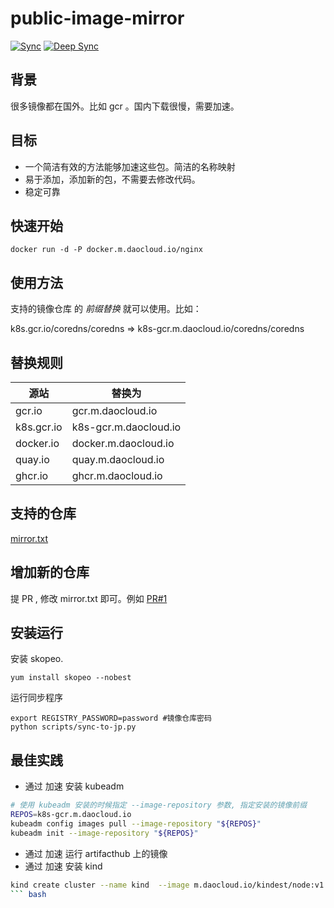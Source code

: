 # public-image-mirror

[![Sync](https://gist.github.com/wzshiming/6e1f67a5184f93cefc5b2c670a5813e5/raw/daocloud-sync-badge.svg)](https://gist.github.com/wzshiming/6e1f67a5184f93cefc5b2c670a5813e5/raw/daocloud-sync.log)
[![Deep Sync](https://gist.github.com/wzshiming/6e1f67a5184f93cefc5b2c670a5813e5/raw/daocloud-deep-sync-badge.svg)](https://gist.github.com/wzshiming/6e1f67a5184f93cefc5b2c670a5813e5/raw/daocloud-deep-sync.log)

## 背景
很多镜像都在国外。比如 gcr 。国内下载很慢，需要加速。

## 目标

* 一个简洁有效的方法能够加速这些包。简洁的名称映射
* 易于添加，添加新的包，不需要去修改代码。
* 稳定可靠

## 快速开始

```
docker run -d -P docker.m.daocloud.io/nginx

```




## 使用方法

支持的镜像仓库 的 *前缀替换* 就可以使用。比如：

k8s.gcr.io/coredns/coredns => k8s-gcr.m.daocloud.io/coredns/coredns

## 替换规则

| 源站       | 替换为                |
| ---------- | --------------------- |
| gcr.io     | gcr.m.daocloud.io     |
| k8s.gcr.io | k8s-gcr.m.daocloud.io |
| docker.io  | docker.m.daocloud.io  |
| quay.io    | quay.m.daocloud.io    |
| ghcr.io    | ghcr.m.daocloud.io    |

## 支持的仓库

[mirror.txt](mirror.txt)

## 增加新的仓库

提 PR , 修改 mirror.txt 即可。例如 [PR#1](https://github.com/DaoCloud/public-image-mirror/pull/1/)


## 安装运行

安装 skopeo.
```
yum install skopeo --nobest
```


运行同步程序

```
export REGISTRY_PASSWORD=password #镜像仓库密码
python scripts/sync-to-jp.py
```


## 最佳实践
* 通过 加速 安装 kubeadm
``` bash
# 使用 kubeadm 安装的时候指定 --image-repository 参数, 指定安装的镜像前缀
REPOS=k8s-gcr.m.daocloud.io
kubeadm config images pull --image-repository "${REPOS}"
kubeadm init --image-repository "${REPOS}"
```

* 通过 加速 运行 artifacthub 上的镜像
* 通过 加速 安装 kind


``` bash
kind create cluster --name kind  --image m.daocloud.io/kindest/node:v1.21.1
``` bash

